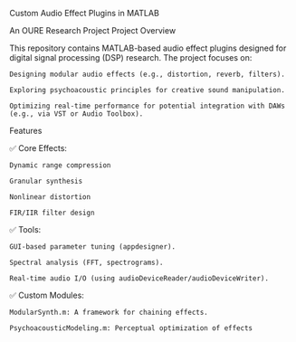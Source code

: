 Custom Audio Effect Plugins in MATLAB

An OURE Research Project
Project Overview

This repository contains MATLAB-based audio effect plugins designed for digital signal processing (DSP) research. The project focuses on:

    Designing modular audio effects (e.g., distortion, reverb, filters).

    Exploring psychoacoustic principles for creative sound manipulation.

    Optimizing real-time performance for potential integration with DAWs (e.g., via VST or Audio Toolbox).

Features

✅ Core Effects:

    Dynamic range compression

    Granular synthesis

    Nonlinear distortion

    FIR/IIR filter design

✅ Tools:

    GUI-based parameter tuning (appdesigner).

    Spectral analysis (FFT, spectrograms).

    Real-time audio I/O (using audioDeviceReader/audioDeviceWriter).

✅ Custom Modules:

    ModularSynth.m: A framework for chaining effects.

    PsychoacousticModeling.m: Perceptual optimization of effects

